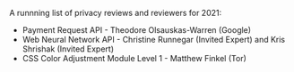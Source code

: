 A runnning list of privacy reviews and reviewers for 2021:

* Payment Request API - Theodore Olsauskas-Warren (Google)
* Web Neural Network API - Christine Runnegar (Invited Expert) and Kris Shrishak (Invited Expert)
* CSS Color Adjustment Module Level 1 - Matthew Finkel (Tor)
